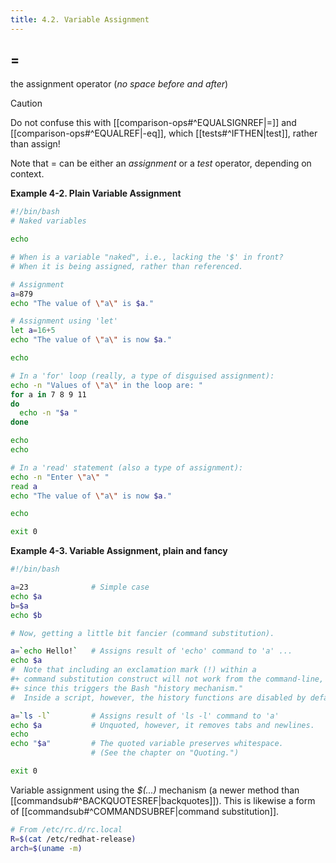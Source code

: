 ```yaml
---
title: 4.2. Variable Assignment
---
```

## =

the assignment operator (_no space before and after_)

> [!caution]
> Do not confuse this with [[comparison-ops#^EQUALSIGNREF|=]] and [[comparison-ops#^EQUALREF|-eq]], which [[tests#^IFTHEN|test]], rather than assign!
>
> Note that = can be either an _assignment_ or a _test_ operator, depending on context.

**Example 4-2. Plain Variable Assignment**

```bash
#!/bin/bash
# Naked variables

echo

# When is a variable "naked", i.e., lacking the '$' in front?
# When it is being assigned, rather than referenced.

# Assignment
a=879
echo "The value of \"a\" is $a."

# Assignment using 'let'
let a=16+5
echo "The value of \"a\" is now $a."

echo

# In a 'for' loop (really, a type of disguised assignment):
echo -n "Values of \"a\" in the loop are: "
for a in 7 8 9 11
do
  echo -n "$a "
done

echo
echo

# In a 'read' statement (also a type of assignment):
echo -n "Enter \"a\" "
read a
echo "The value of \"a\" is now $a."

echo

exit 0
```

**Example 4-3. Variable Assignment, plain and fancy**

```bash
#!/bin/bash

a=23              # Simple case
echo $a
b=$a
echo $b

# Now, getting a little bit fancier (command substitution).

a=`echo Hello!`   # Assigns result of 'echo' command to 'a' ...
echo $a
#  Note that including an exclamation mark (!) within a
#+ command substitution construct will not work from the command-line,
#+ since this triggers the Bash "history mechanism."
#  Inside a script, however, the history functions are disabled by default.

a=`ls -l`         # Assigns result of 'ls -l' command to 'a'
echo $a           # Unquoted, however, it removes tabs and newlines.
echo
echo "$a"         # The quoted variable preserves whitespace.
                  # (See the chapter on "Quoting.")

exit 0
```

Variable assignment using the _$(...)_ mechanism (a newer method than [[commandsub#^BACKQUOTESREF|backquotes]]). This is likewise a form of [[commandsub#^COMMANDSUBREF|command substitution]].

```bash
# From /etc/rc.d/rc.local
R=$(cat /etc/redhat-release)
arch=$(uname -m)
```
